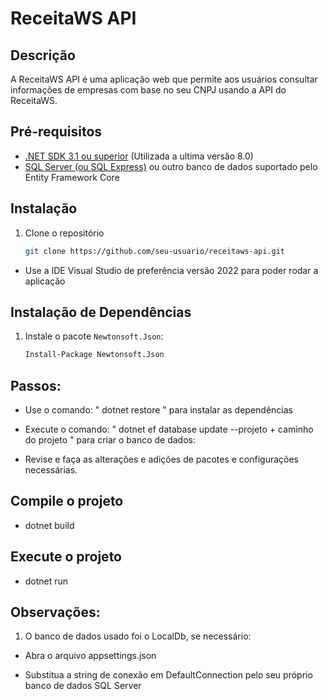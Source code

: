 # ReceitaWS API

## Descrição
A ReceitaWS API é uma aplicação web que permite aos usuários consultar informações de empresas com base no seu CNPJ usando a API do ReceitaWS.

## Pré-requisitos
- [.NET SDK 3.1 ou superior](https://dotnet.microsoft.com/download) (Utilizada a ultima versão 8.0)
- [SQL Server (ou SQL Express)](https://www.microsoft.com/pt-br/sql-server/sql-server-downloads) ou outro banco de dados suportado pelo Entity Framework Core

## Instalação
1. Clone o repositório
   ```sh
   git clone https://github.com/seu-usuario/receitaws-api.git

- Use a IDE Visual Studio de preferência versão 2022 para poder rodar a aplicação

## Instalação de Dependências

1. Instale o pacote `Newtonsoft.Json`:
   ```sh
   Install-Package Newtonsoft.Json

## Passos:

- Use o comando: " dotnet restore "  para instalar as dependências

- Execute o comando: " dotnet ef database update --projeto + caminho do projeto "  para criar o banco de dados:
         
- Revise e faça as alterações e adições de pacotes e configurações necessárias.

## Compile o projeto
- dotnet build

## Execute o projeto
- dotnet run

## Observações:

 1. O banco de dados usado foi o LocalDb, se necessário:

 - Abra o arquivo appsettings.json

 - Substitua a string de conexão em DefaultConnection pelo seu próprio banco de dados SQL Server
